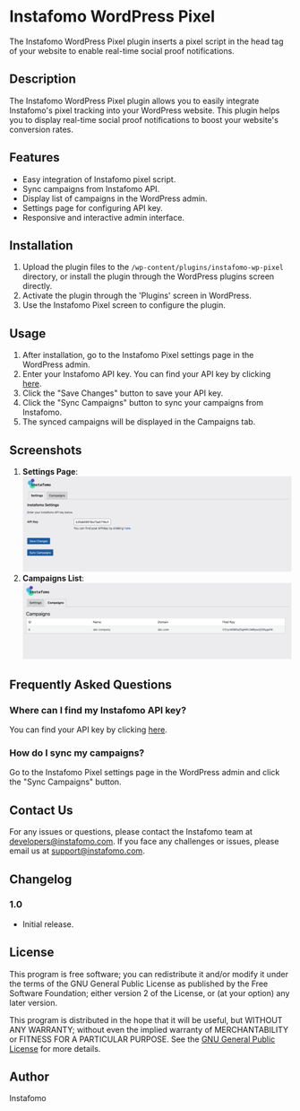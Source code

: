 # Instafomo WordPress Pixel

The Instafomo WordPress Pixel plugin inserts a pixel script in the head tag of your website to enable real-time social proof notifications.

## Description

The Instafomo WordPress Pixel plugin allows you to easily integrate Instafomo's pixel tracking into your WordPress website. This plugin helps you to display real-time social proof notifications to boost your website's conversion rates.

## Features

- Easy integration of Instafomo pixel script.
- Sync campaigns from Instafomo API.
- Display list of campaigns in the WordPress admin.
- Settings page for configuring API key.
- Responsive and interactive admin interface.

## Installation

1. Upload the plugin files to the `/wp-content/plugins/instafomo-wp-pixel` directory, or install the plugin through the WordPress plugins screen directly.
2. Activate the plugin through the 'Plugins' screen in WordPress.
3. Use the Instafomo Pixel screen to configure the plugin.

## Usage

1. After installation, go to the Instafomo Pixel settings page in the WordPress admin.
2. Enter your Instafomo API key. You can find your API key by clicking [here](https://instafomo.com/login?redirect=account-api).
3. Click the "Save Changes" button to save your API key.
4. Click the "Sync Campaigns" button to sync your campaigns from Instafomo.
5. The synced campaigns will be displayed in the Campaigns tab.

## Screenshots

1. **Settings Page**: ![Settings Page](src/instafomo-wp-pixel/assets/settings-page.png)
2. **Campaigns List**: ![Campaigns List](src/instafomo-wp-pixel/assets/campaigns-list.png)

## Frequently Asked Questions

### Where can I find my Instafomo API key?

You can find your API key by clicking [here](https://instafomo.com/login?redirect=account-api).

### How do I sync my campaigns?

Go to the Instafomo Pixel settings page in the WordPress admin and click the "Sync Campaigns" button.

## Contact Us

For any issues or questions, please contact the Instafomo team at developers@instafomo.com. If you face any challenges or issues, please email us at support@instafomo.com.

## Changelog

### 1.0

- Initial release.

## License

This program is free software; you can redistribute it and/or modify it under the terms of the GNU General Public License as published by the Free Software Foundation; either version 2 of the License, or (at your option) any later version.

This program is distributed in the hope that it will be useful, but WITHOUT ANY WARRANTY; without even the implied warranty of MERCHANTABILITY or FITNESS FOR A PARTICULAR PURPOSE. See the [GNU General Public License](https://www.gnu.org/licenses/gpl-2.0.html) for more details.

## Author

Instafomo
